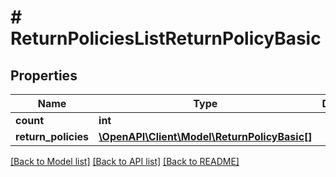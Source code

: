 # # ReturnPoliciesListReturnPolicyBasic

## Properties

Name | Type | Description | Notes
------------ | ------------- | ------------- | -------------
**count** | **int** |  | [optional] 
**return_policies** | [**\OpenAPI\Client\Model\ReturnPolicyBasic[]**](ReturnPolicyBasic.md) |  | [optional] 

[[Back to Model list]](../../README.md#documentation-for-models) [[Back to API list]](../../README.md#documentation-for-api-endpoints) [[Back to README]](../../README.md)


